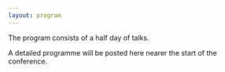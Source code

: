 ```yaml
---
layout: program
---
```


The program consists of a half day of talks.

A detailed programme will be posted here nearer the start of the conference.


